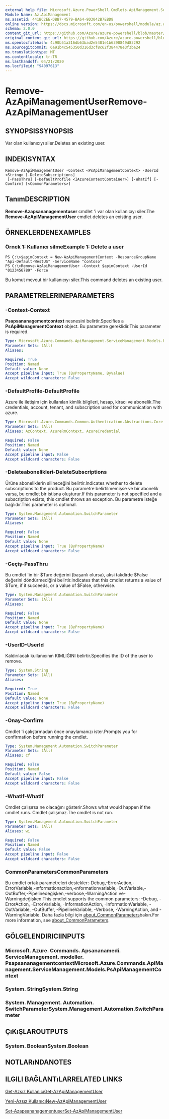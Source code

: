 ```yaml
---
external help file: Microsoft.Azure.PowerShell.Cmdlets.ApiManagement.ServiceManagement.dll-Help.xml
Module Name: Az.ApiManagement
ms.assetid: 441BC2EE-DBB7-4579-BA64-9D3042B7EBD8
online version: https://docs.microsoft.com/en-us/powershell/module/az.apimanagement/remove-azapimanagementuser
schema: 2.0.0
content_git_url: https://github.com/Azure/azure-powershell/blob/master/src/ApiManagement/ApiManagement/help/Remove-AzApiManagementUser.md
original_content_git_url: https://github.com/Azure/azure-powershell/blob/master/src/ApiManagement/ApiManagement/help/Remove-AzApiManagementUser.md
ms.openlocfilehash: 4c90b51a316db63bad2e5481e1b6390849d83292
ms.sourcegitcommit: 6a91b4c545350d316d3cf8c62f384478e3f3ba24
ms.translationtype: MT
ms.contentlocale: tr-TR
ms.lasthandoff: 04/21/2020
ms.locfileid: "94097613"
---
```

# <span data-ttu-id="811fe-101">Remove-AzApiManagementUser</span><span class="sxs-lookup"><span data-stu-id="811fe-101">Remove-AzApiManagementUser</span></span>

## <span data-ttu-id="811fe-102">SYNOPSIS</span><span class="sxs-lookup"><span data-stu-id="811fe-102">SYNOPSIS</span></span>
<span data-ttu-id="811fe-103">Var olan kullanıcıyı siler.</span><span class="sxs-lookup"><span data-stu-id="811fe-103">Deletes an existing user.</span></span>

## <span data-ttu-id="811fe-104">INDEKI</span><span class="sxs-lookup"><span data-stu-id="811fe-104">SYNTAX</span></span>

```
Remove-AzApiManagementUser -Context <PsApiManagementContext> -UserId <String> [-DeleteSubscriptions]
 [-PassThru] [-DefaultProfile <IAzureContextContainer>] [-WhatIf] [-Confirm] [<CommonParameters>]
```

## <span data-ttu-id="811fe-105">Tanım</span><span class="sxs-lookup"><span data-stu-id="811fe-105">DESCRIPTION</span></span>
<span data-ttu-id="811fe-106">**Remove-Azapsananagementuser** cmdlet 'i var olan kullanıcıyı siler.</span><span class="sxs-lookup"><span data-stu-id="811fe-106">The **Remove-AzApiManagementUser** cmdlet deletes an existing user.</span></span>

## <span data-ttu-id="811fe-107">ÖRNEKLERDEN</span><span class="sxs-lookup"><span data-stu-id="811fe-107">EXAMPLES</span></span>

### <span data-ttu-id="811fe-108">Örnek 1: Kullanıcı silme</span><span class="sxs-lookup"><span data-stu-id="811fe-108">Example 1: Delete a user</span></span>
```
PS C:\>$apimContext = New-AzApiManagementContext -ResourceGroupName "Api-Default-WestUS" -ServiceName "contoso"
PS C:\>Remove-AzApiManagementUser -Context $apimContext -UserId "0123456789" -Force
```

<span data-ttu-id="811fe-109">Bu komut mevcut bir kullanıcıyı siler.</span><span class="sxs-lookup"><span data-stu-id="811fe-109">This command deletes an existing user.</span></span>

## <span data-ttu-id="811fe-110">PARAMETRELERINE</span><span class="sxs-lookup"><span data-stu-id="811fe-110">PARAMETERS</span></span>

### <span data-ttu-id="811fe-111">-Context</span><span class="sxs-lookup"><span data-stu-id="811fe-111">-Context</span></span>
<span data-ttu-id="811fe-112">**Psapsananagementcontext** nesnesini belirtir.</span><span class="sxs-lookup"><span data-stu-id="811fe-112">Specifies a **PsApiManagementContext** object.</span></span>
<span data-ttu-id="811fe-113">Bu parametre gereklidir.</span><span class="sxs-lookup"><span data-stu-id="811fe-113">This parameter is required.</span></span>

```yaml
Type: Microsoft.Azure.Commands.ApiManagement.ServiceManagement.Models.PsApiManagementContext
Parameter Sets: (All)
Aliases:

Required: True
Position: Named
Default value: None
Accept pipeline input: True (ByPropertyName, ByValue)
Accept wildcard characters: False
```

### <span data-ttu-id="811fe-114">-DefaultProfile</span><span class="sxs-lookup"><span data-stu-id="811fe-114">-DefaultProfile</span></span>
<span data-ttu-id="811fe-115">Azure ile iletişim için kullanılan kimlik bilgileri, hesap, kiracı ve abonelik.</span><span class="sxs-lookup"><span data-stu-id="811fe-115">The credentials, account, tenant, and subscription used for communication with azure.</span></span>

```yaml
Type: Microsoft.Azure.Commands.Common.Authentication.Abstractions.Core.IAzureContextContainer
Parameter Sets: (All)
Aliases: AzContext, AzureRmContext, AzureCredential

Required: False
Position: Named
Default value: None
Accept pipeline input: False
Accept wildcard characters: False
```

### <span data-ttu-id="811fe-116">-Deleteabonelikleri</span><span class="sxs-lookup"><span data-stu-id="811fe-116">-DeleteSubscriptions</span></span>
<span data-ttu-id="811fe-117">Ürüne aboneliklerin silineceğini belirtir.</span><span class="sxs-lookup"><span data-stu-id="811fe-117">Indicates whether to delete subscriptions to the product.</span></span>
<span data-ttu-id="811fe-118">Bu parametre belirtilmemişse ve bir abonelik varsa, bu cmdlet bir istisna oluşturur.</span><span class="sxs-lookup"><span data-stu-id="811fe-118">If this parameter is not specified and a subscription exists, this cmdlet throws an exception.</span></span>
<span data-ttu-id="811fe-119">Bu parametre isteğe bağlıdır.</span><span class="sxs-lookup"><span data-stu-id="811fe-119">This parameter is optional.</span></span>

```yaml
Type: System.Management.Automation.SwitchParameter
Parameter Sets: (All)
Aliases:

Required: False
Position: Named
Default value: None
Accept pipeline input: True (ByPropertyName)
Accept wildcard characters: False
```

### <span data-ttu-id="811fe-120">-Geçiş</span><span class="sxs-lookup"><span data-stu-id="811fe-120">-PassThru</span></span>
<span data-ttu-id="811fe-121">Bu cmdlet 'in bir $Ture değerini (başarılı olursa), aksi takdirde $False değerini döndürmediğini belirtir.</span><span class="sxs-lookup"><span data-stu-id="811fe-121">Indicates that this cmdlet returns a value of $Ture, if it succeeds, or a value of $False, otherwise.</span></span>

```yaml
Type: System.Management.Automation.SwitchParameter
Parameter Sets: (All)
Aliases:

Required: False
Position: Named
Default value: None
Accept pipeline input: True (ByPropertyName)
Accept wildcard characters: False
```

### <span data-ttu-id="811fe-122">-UserID</span><span class="sxs-lookup"><span data-stu-id="811fe-122">-UserId</span></span>
<span data-ttu-id="811fe-123">Kaldırılacak kullanıcının KIMLIĞINI belirtir.</span><span class="sxs-lookup"><span data-stu-id="811fe-123">Specifies the ID of the user to remove.</span></span>

```yaml
Type: System.String
Parameter Sets: (All)
Aliases:

Required: True
Position: Named
Default value: None
Accept pipeline input: True (ByPropertyName)
Accept wildcard characters: False
```

### <span data-ttu-id="811fe-124">-Onay</span><span class="sxs-lookup"><span data-stu-id="811fe-124">-Confirm</span></span>
<span data-ttu-id="811fe-125">Cmdlet 'i çalıştırmadan önce onaylamanızı ister.</span><span class="sxs-lookup"><span data-stu-id="811fe-125">Prompts you for confirmation before running the cmdlet.</span></span>

```yaml
Type: System.Management.Automation.SwitchParameter
Parameter Sets: (All)
Aliases: cf

Required: False
Position: Named
Default value: False
Accept pipeline input: False
Accept wildcard characters: False
```

### <span data-ttu-id="811fe-126">-WhatIf</span><span class="sxs-lookup"><span data-stu-id="811fe-126">-WhatIf</span></span>
<span data-ttu-id="811fe-127">Cmdlet çalışırsa ne olacağını gösterir.</span><span class="sxs-lookup"><span data-stu-id="811fe-127">Shows what would happen if the cmdlet runs.</span></span>
<span data-ttu-id="811fe-128">Cmdlet çalışmaz.</span><span class="sxs-lookup"><span data-stu-id="811fe-128">The cmdlet is not run.</span></span>

```yaml
Type: System.Management.Automation.SwitchParameter
Parameter Sets: (All)
Aliases: wi

Required: False
Position: Named
Default value: False
Accept pipeline input: False
Accept wildcard characters: False
```

### <span data-ttu-id="811fe-129">CommonParameters</span><span class="sxs-lookup"><span data-stu-id="811fe-129">CommonParameters</span></span>
<span data-ttu-id="811fe-130">Bu cmdlet ortak parametreleri destekler:-Debug,-ErrorAction,-ErrorVariable,-ınformationaction,-ınformationvariable,-OutVariable,-OutBuffer,-Pipelinedeğişken,-verbose,-WarningAction ve-Warningdeğişken.</span><span class="sxs-lookup"><span data-stu-id="811fe-130">This cmdlet supports the common parameters: -Debug, -ErrorAction, -ErrorVariable, -InformationAction, -InformationVariable, -OutVariable, -OutBuffer, -PipelineVariable, -Verbose, -WarningAction, and -WarningVariable.</span></span> <span data-ttu-id="811fe-131">Daha fazla bilgi için [about_CommonParameters](http://go.microsoft.com/fwlink/?LinkID=113216)bakın.</span><span class="sxs-lookup"><span data-stu-id="811fe-131">For more information, see [about_CommonParameters](http://go.microsoft.com/fwlink/?LinkID=113216).</span></span>

## <span data-ttu-id="811fe-132">GÖLGELENDIRICI</span><span class="sxs-lookup"><span data-stu-id="811fe-132">INPUTS</span></span>

### <span data-ttu-id="811fe-133">Microsoft. Azure. Commands. Apsananamedi. ServiceManagement. modeller. Psapsananagementcontext</span><span class="sxs-lookup"><span data-stu-id="811fe-133">Microsoft.Azure.Commands.ApiManagement.ServiceManagement.Models.PsApiManagementContext</span></span>

### <span data-ttu-id="811fe-134">System. String</span><span class="sxs-lookup"><span data-stu-id="811fe-134">System.String</span></span>

### <span data-ttu-id="811fe-135">System. Management. Automation. SwitchParameter</span><span class="sxs-lookup"><span data-stu-id="811fe-135">System.Management.Automation.SwitchParameter</span></span>

## <span data-ttu-id="811fe-136">ÇıKıŞLAR</span><span class="sxs-lookup"><span data-stu-id="811fe-136">OUTPUTS</span></span>

### <span data-ttu-id="811fe-137">System. Boolean</span><span class="sxs-lookup"><span data-stu-id="811fe-137">System.Boolean</span></span>

## <span data-ttu-id="811fe-138">NOTLARıNDA</span><span class="sxs-lookup"><span data-stu-id="811fe-138">NOTES</span></span>

## <span data-ttu-id="811fe-139">ILGILI BAĞLANTıLAR</span><span class="sxs-lookup"><span data-stu-id="811fe-139">RELATED LINKS</span></span>

[<span data-ttu-id="811fe-140">Get-Azsız Kullanıcı</span><span class="sxs-lookup"><span data-stu-id="811fe-140">Get-AzApiManagementUser</span></span>](./Get-AzApiManagementUser.md)

[<span data-ttu-id="811fe-141">Yeni-Azsız Kullanıcı</span><span class="sxs-lookup"><span data-stu-id="811fe-141">New-AzApiManagementUser</span></span>](./New-AzApiManagementUser.md)

[<span data-ttu-id="811fe-142">Set-Azapsananagementuser</span><span class="sxs-lookup"><span data-stu-id="811fe-142">Set-AzApiManagementUser</span></span>](./Set-AzApiManagementUser.md)


